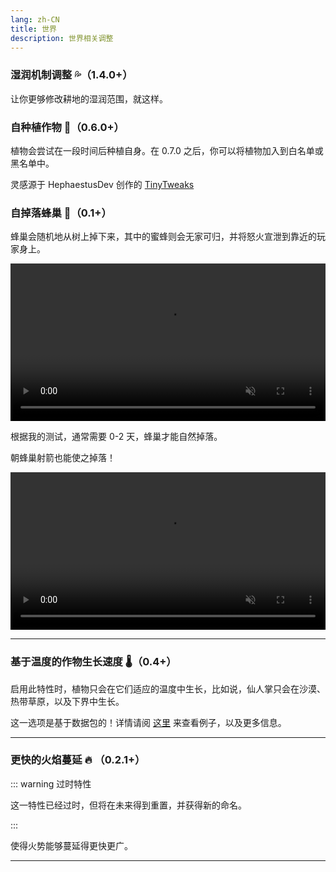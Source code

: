 ```yaml
---
lang: zh-CN
title: 世界
description: 世界相关调整
---
```


### 湿润机制调整 💦（1.4.0+）

让你更够修改耕地的湿润范围，就这样。

### 自种植作物 🌾（0.6.0+）

植物会尝试在一段时间后种植自身。在 0.7.0 之后，你可以将植物加入到白名单或黑名单中。

灵感源于 HephaestusDev 创作的 [TinyTweaks](https://www.curseforge.com/minecraft/mc-mods/tinytweaks)

### 自掉落蜂巢 🐝（0.1+）

蜂巢会随机地从树上掉下来，其中的蜜蜂则会无家可归，并将怒火宣泄到靠近的玩家身上。

<video style="display: block; margin-left: auto; margin-right: auto; max-width: 100%;" width="520" muted autoplay loop>
  <source src="/videos/bee_fall.webm" type="video/mp4">
  你的浏览器不支持视频标签。
</video>

根据我的测试，通常需要 0-2 天，蜂巢才能自然掉落。

朝蜂巢射箭也能使之掉落！

<video style="display: block; margin-left: auto; margin-right: auto; max-width: 100%;" width="520" muted autoplay loop>
  <source src="/videos/bee_fall_arrow.webm" type="video/mp4">
  你的浏览器不支持视频标签。
</video>

***
### 基于温度的作物生长速度 🌡️（0.4+）

启用此特性时，植物只会在它们适应的温度中生长，比如说，仙人掌只会在沙漠、热带草原，以及下界中生长。

这一选项是基于数据包的！详情请阅 [这里](https://github.com/melontini/andromeda/blob/1.19-fabric/src/main/resources/data/andromeda/andromeda/crop_temperatures/crops/minecraft_wheat.json) 来查看例子，以及更多信息。

***
### 更快的火焰蔓延 🔥 （0.2.1+）

::: warning 过时特性

这一特性已经过时，但将在未来得到重置，并获得新的命名。

:::

使得火势能够蔓延得更快更广。

***
